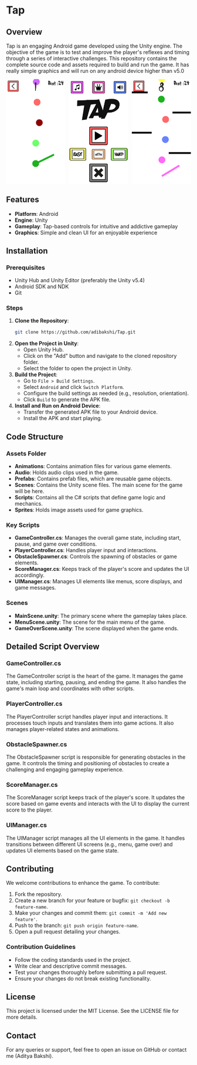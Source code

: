# Tap

## Overview

Tap is an engaging Android game developed using the Unity engine. The objective of the game is to test and improve the player's reflexes and timing through a series of interactive challenges. This repository contains the complete source code and assets required to build and run the game.
It has really simple graphics and will run on any android device higher than v5.0

<div style="display: flex; justify-content: space-between;">
  <img src="Game%20Screenshot/Tap_1.png" alt="Game Screenshot 1" style="width: 32%;">
  <img src="Game%20Screenshot/Tap_2.png" alt="Game Screenshot 2" style="width: 32%;">
  <img src="Game%20Screenshot/Tap_3.png" alt="Game Screenshot 3" style="width: 32%;">
</div>

## Features

- **Platform**: Android
- **Engine**: Unity
- **Gameplay**: Tap-based controls for intuitive and addictive gameplay
- **Graphics**: Simple and clean UI for an enjoyable experience

## Installation

### Prerequisites

- Unity Hub and Unity Editor (preferably the Unity v5.4)
- Android SDK and NDK
- Git

### Steps

1. **Clone the Repository**:
    ```bash
    git clone https://github.com/adibakshi/Tap.git
    ```
2. **Open the Project in Unity**:
    - Open Unity Hub.
    - Click on the "Add" button and navigate to the cloned repository folder.
    - Select the folder to open the project in Unity.
3. **Build the Project**:
    - Go to `File > Build Settings`.
    - Select `Android` and click `Switch Platform`.
    - Configure the build settings as needed (e.g., resolution, orientation).
    - Click `Build` to generate the APK file.
4. **Install and Run on Android Device**:
    - Transfer the generated APK file to your Android device.
    - Install the APK and start playing.

## Code Structure

### Assets Folder

- **Animations**: Contains animation files for various game elements.
- **Audio**: Holds audio clips used in the game.
- **Prefabs**: Contains prefab files, which are reusable game objects.
- **Scenes**: Contains the Unity scene files. The main scene for the game will be here.
- **Scripts**: Contains all the C# scripts that define game logic and mechanics.
- **Sprites**: Holds image assets used for game graphics.

### Key Scripts

- **GameController.cs**: Manages the overall game state, including start, pause, and game over conditions.
- **PlayerController.cs**: Handles player input and interactions.
- **ObstacleSpawner.cs**: Controls the spawning of obstacles or game elements.
- **ScoreManager.cs**: Keeps track of the player's score and updates the UI accordingly.
- **UIManager.cs**: Manages UI elements like menus, score displays, and game messages.

### Scenes

- **MainScene.unity**: The primary scene where the gameplay takes place.
- **MenuScene.unity**: The scene for the main menu of the game.
- **GameOverScene.unity**: The scene displayed when the game ends.

## Detailed Script Overview

### GameController.cs

The GameController script is the heart of the game. It manages the game state, including starting, pausing, and ending the game. It also handles the game's main loop and coordinates with other scripts.

### PlayerController.cs

The PlayerController script handles player input and interactions. It processes touch inputs and translates them into game actions. It also manages player-related states and animations.

### ObstacleSpawner.cs

The ObstacleSpawner script is responsible for generating obstacles in the game. It controls the timing and positioning of obstacles to create a challenging and engaging gameplay experience.

### ScoreManager.cs

The ScoreManager script keeps track of the player's score. It updates the score based on game events and interacts with the UI to display the current score to the player.

### UIManager.cs

The UIManager script manages all the UI elements in the game. It handles transitions between different UI screens (e.g., menu, game over) and updates UI elements based on the game state.

## Contributing

We welcome contributions to enhance the game. To contribute:

1. Fork the repository.
2. Create a new branch for your feature or bugfix: `git checkout -b feature-name`.
3. Make your changes and commit them: `git commit -m 'Add new feature'`.
4. Push to the branch: `git push origin feature-name`.
5. Open a pull request detailing your changes.

### Contribution Guidelines

- Follow the coding standards used in the project.
- Write clear and descriptive commit messages.
- Test your changes thoroughly before submitting a pull request.
- Ensure your changes do not break existing functionality.

## License

This project is licensed under the MIT License. See the LICENSE file for more details.

## Contact

For any queries or support, feel free to open an issue on GitHub or contact me (Aditya Bakshi).
